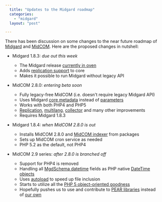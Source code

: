 ```yaml
---
  title: "Updates to the Midgard roadmap"
  categories: 
    - "midgard"
  layout: "post"

---
```

There has been discussion on some changes to the near future roadmap of [Midgard][1] and [MidCOM][2]. Here are the proposed changes in nutshell:

* Midgard 1.8.3: _due out this week_
  - The Midgard release [currently in oven][3]
  - Adds [replication support][13] to core
  - Makes it possible to run Midgard without legacy API

* MidCOM 2.8.0: _entering beta soon_
  - Fully legacy-free MidCOM (i.e. doesn't require legacy Midgard API)
  - Uses Midgard [core metadata][4] instead of [parameters][6]
  - Works with both PHP4 and PHP5
  - [Replication][7], [multilang][8], [collector][5] and many other improvements
  - Requires Midgard 1.8.3

* Midgard 1.8.4: _when MidCOM 2.8.0 is out_
  - Installs MidCOM 2.8.0 and [MidCOM indexer][9] from packages
  - Sets up MidCOM cron service as needed
  - PHP 5.2 as the default, not PHP4

* MidCOM 2.9 series: _after 2.8.0 is branched off_
  - Support for PHP4 is removed
  - Handling all [MgdSchema datetime][12] fields as PHP native [DateTime objects][10]
  - Uses [autoload][11] to speed up file inclusion
  - Starts to utilize all the [PHP 5 object-oriented goodness][14]
  - Hopefully pushes us to use and contribute to [PEAR libraries][15] instead of [our own][16]

[1]: http://www.midgard-project.org/
[2]: http://www.midgard-project.org/documentation/midcom
[3]: http://www.midgard-project.org/development/download/1-8-branch.html
[4]: http://www.midgard-project.org/documentation/mgdschema-metadata-object/
[5]: http://www.midgard-project.org/documentation/php-midgard_collector/
[6]: http://www.midgard-project.org/documentation/reference-oop-methods-parameter/
[7]: http://bergie.iki.fi/blog/more_work_on_midgard-s_replication_service/
[8]: http://www.midgard-project.org/documentation/building-multilingual-sites-with-midcom/
[9]: http://www.midgard-project.org/documentation/midcom-services-indexer-installation/
[10]: http://maetl.coretxt.net.nz/datetime-in-php
[11]: http://fi.php.net/autoload
[12]: http://www.midgard-project.org/documentation/mgdschema-file-properties/#a70f9107bb30b15ee9efca3ace76884d
[13]: http://www.midgard-project.org/documentation/php-midgard_replicator/
[14]: http://www.php.net/manual/en/language.oop5.php
[15]: http://pear.php.net/
[16]: http://www.midgard-project.org/documentation/midcom-purecode-components/